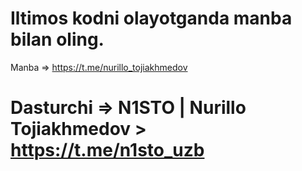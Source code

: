# Iltimos kodni olayotganda manba bilan oling.

Manba => https://t.me/nurillo_tojiakhmedov

# Dasturchi => N1STO | Nurillo Tojiakhmedov > https://t.me/n1sto_uzb